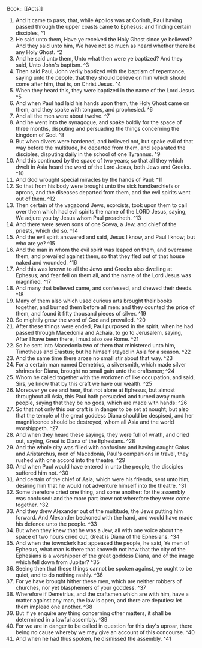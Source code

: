  Book:: [[Acts]]
 1. And it came to pass, that, while Apollos was at Corinth, Paul having passed through the upper coasts came to Ephesus: and finding certain disciples, ^1
 2. He said unto them, Have ye received the Holy Ghost since ye believed? And they said unto him, We have not so much as heard whether there be any Holy Ghost. ^2
 3. And he said unto them, Unto what then were ye baptized? And they said, Unto John's baptism. ^3
 4. Then said Paul, John verily baptized with the baptism of repentance, saying unto the people, that they should believe on him which should come after him, that is, on Christ Jesus. ^4
 5. When they heard this, they were baptized in the name of the Lord Jesus. ^5
 6. And when Paul had laid his hands upon them, the Holy Ghost came on them; and they spake with tongues, and prophesied. ^6
 7. And all the men were about twelve. ^7
 8. And he went into the synagogue, and spake boldly for the space of three months, disputing and persuading the things concerning the kingdom of God. ^8
 9. But when divers were hardened, and believed not, but spake evil of that way before the multitude, he departed from them, and separated the disciples, disputing daily in the school of one Tyrannus. ^9
 10. And this continued by the space of two years; so that all they which dwelt in Asia heard the word of the Lord Jesus, both Jews and Greeks. ^10
 11. And God wrought special miracles by the hands of Paul: ^11
 12. So that from his body were brought unto the sick handkerchiefs or aprons, and the diseases departed from them, and the evil spirits went out of them. ^12
 13. Then certain of the vagabond Jews, exorcists, took upon them to call over them which had evil spirits the name of the LORD Jesus, saying, We adjure you by Jesus whom Paul preacheth. ^13
 14. And there were seven sons of one Sceva, a Jew, and chief of the priests, which did so. ^14
 15. And the evil spirit answered and said, Jesus I know, and Paul I know; but who are ye? ^15
 16. And the man in whom the evil spirit was leaped on them, and overcame them, and prevailed against them, so that they fled out of that house naked and wounded. ^16
 17. And this was known to all the Jews and Greeks also dwelling at Ephesus; and fear fell on them all, and the name of the Lord Jesus was magnified. ^17
 18. And many that believed came, and confessed, and shewed their deeds. ^18
 19. Many of them also which used curious arts brought their books together, and burned them before all men: and they counted the price of them, and found it fifty thousand pieces of silver. ^19
 20. So mightily grew the word of God and prevailed. ^20
 21. After these things were ended, Paul purposed in the spirit, when he had passed through Macedonia and Achaia, to go to Jerusalem, saying, After I have been there, I must also see Rome. ^21
 22. So he sent into Macedonia two of them that ministered unto him, Timotheus and Erastus; but he himself stayed in Asia for a season. ^22
 23. And the same time there arose no small stir about that way. ^23
 24. For a certain man named Demetrius, a silversmith, which made silver shrines for Diana, brought no small gain unto the craftsmen; ^24
 25. Whom he called together with the workmen of like occupation, and said, Sirs, ye know that by this craft we have our wealth. ^25
 26. Moreover ye see and hear, that not alone at Ephesus, but almost throughout all Asia, this Paul hath persuaded and turned away much people, saying that they be no gods, which are made with hands: ^26
 27. So that not only this our craft is in danger to be set at nought; but also that the temple of the great goddess Diana should be despised, and her magnificence should be destroyed, whom all Asia and the world worshippeth. ^27
 28. And when they heard these sayings, they were full of wrath, and cried out, saying, Great is Diana of the Ephesians. ^28
 29. And the whole city was filled with confusion: and having caught Gaius and Aristarchus, men of Macedonia, Paul's companions in travel, they rushed with one accord into the theatre. ^29
 30. And when Paul would have entered in unto the people, the disciples suffered him not. ^30
 31. And certain of the chief of Asia, which were his friends, sent unto him, desiring him that he would not adventure himself into the theatre. ^31
 32. Some therefore cried one thing, and some another: for the assembly was confused: and the more part knew not wherefore they were come together. ^32
 33. And they drew Alexander out of the multitude, the Jews putting him forward. And Alexander beckoned with the hand, and would have made his defence unto the people. ^33
 34. But when they knew that he was a Jew, all with one voice about the space of two hours cried out, Great is Diana of the Ephesians. ^34
 35. And when the townclerk had appeased the people, he said, Ye men of Ephesus, what man is there that knoweth not how that the city of the Ephesians is a worshipper of the great goddess Diana, and of the image which fell down from Jupiter? ^35
 36. Seeing then that these things cannot be spoken against, ye ought to be quiet, and to do nothing rashly. ^36
 37. For ye have brought hither these men, which are neither robbers of churches, nor yet blasphemers of your goddess. ^37
 38. Wherefore if Demetrius, and the craftsmen which are with him, have a matter against any man, the law is open, and there are deputies: let them implead one another. ^38
 39. But if ye enquire any thing concerning other matters, it shall be determined in a lawful assembly. ^39
 40. For we are in danger to be called in question for this day's uproar, there being no cause whereby we may give an account of this concourse. ^40
 41. And when he had thus spoken, he dismissed the assembly. ^41
